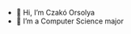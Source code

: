- 👋 Hi, I’m Czakó Orsolya
- 👀 I’m a Computer Science major


<!---
orsiczako/orsiczako is a ✨ special ✨ repository because its `README.md` (this file) appears on your GitHub profile.
You can click the Preview link to take a look at your changes.
--->
